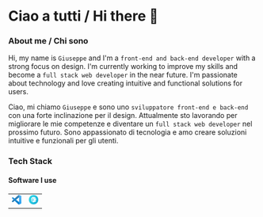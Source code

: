 # Ciao a tutti / Hi there &#x1F44B;

### About me / Chi sono

Hi, my name is `Giuseppe` and I'm a `front-end and back-end developer` with a strong focus on design. I'm currently working to improve my skills and become a `full stack web developer` in the near future. I'm passionate about technology and love creating intuitive and functional solutions for users.

Ciao, mi chiamo `Giuseppe` e sono uno `sviluppatore front-end e back-end` con una forte inclinazione per il design. Attualmente sto lavorando per migliorare le mie competenze e diventare un `full stack web developer` nel prossimo futuro. Sono appassionato di tecnologia e amo creare soluzioni intuitive e funzionali per gli utenti.

### Tech Stack

#### Software I use
<table style="border-collapse: collapse;">
  <tr>
    <td style="border-collapse: collapse;">
        <img src="./assets/icons/software/vsc.svg" alt="Visual Studio Code" title="Visual Studio Code" style="width: 20px; height: 20px;">
    </td>
    <td style="border-collapse: collapse;">
        <img src="./assets/icons/software/prepros.svg" alt="Prepros" title="Prepros" style="width: 20px; height: 20px;">
    </td>
  </tr>
</table>